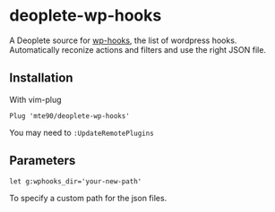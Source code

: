 # deoplete-wp-hooks

A Deoplete source for [wp-hooks](https://github.com/johnbillion/wp-hooks), the list of wordpress hooks.  
Automatically reconize actions and filters and use the right JSON file.

## Installation

With vim-plug

```
Plug 'mte90/deoplete-wp-hooks'
```

You may need to `:UpdateRemotePlugins`

## Parameters

`let g:wphooks_dir='your-new-path'`

To specify a custom path for the json files.